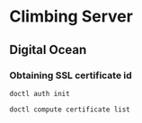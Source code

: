 # Climbing Server

## Digital Ocean

### Obtaining SSL certificate id

`doctl auth init`

`doctl compute certificate list`